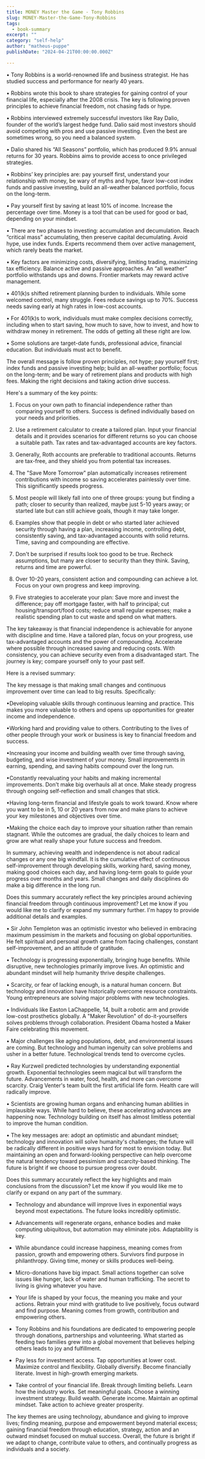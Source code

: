 ```yaml
---
title: MONEY Master the Game - Tony Robbins
slug: MONEY-Master-the-Game-Tony-Robbins
tags: 
  - book-summary
excerpt: ""
category: "self-help"
author: "matheus-puppe"
publishDate: "2024-04-21T00:00:00.000Z"

---
```



 

• Tony Robbins is a world-renowned life and business strategist. He has studied success and performance for nearly 40 years. 

• Robbins wrote this book to share strategies for gaining control of your financial life, especially after the 2008 crisis. The key is following proven principles to achieve financial freedom, not chasing fads or hype.

• Robbins interviewed extremely successful investors like Ray Dalio, founder of the world’s largest hedge fund. Dalio said most investors should avoid competing with pros and use passive investing. Even the best are sometimes wrong, so you need a balanced system.

• Dalio shared his “All Seasons” portfolio, which has produced 9.9% annual returns for 30 years. Robbins aims to provide access to once privileged strategies.

• Robbins’ key principles are: pay yourself first, understand your relationship with money, be wary of myths and hype, favor low-cost index funds and passive investing, build an all-weather balanced portfolio, focus on the long-term.

• Pay yourself first by saving at least 10% of income. Increase the percentage over time. Money is a tool that can be used for good or bad, depending on your mindset.  

• There are two phases to investing: accumulation and decumulation. Reach “critical mass” accumulating, then preserve capital decumulating. Avoid hype, use index funds. Experts recommend them over active management, which rarely beats the market.

• Key factors are minimizing costs, diversifying, limiting trading, maximizing tax efficiency. Balance active and passive approaches. An “all weather” portfolio withstands ups and downs. Frontier markets may reward active management.

• 401(k)s shifted retirement planning burden to individuals. While some welcomed control, many struggle. Fees reduce savings up to 70%. Success needs saving early at high rates in low-cost accounts.

• For 401(k)s to work, individuals must make complex decisions correctly, including when to start saving, how much to save, how to invest, and how to withdraw money in retirement. The odds of getting all these right are low. 

• Some solutions are target-date funds, professional advice, financial education. But individuals must act to benefit.

The overall message is follow proven principles, not hype; pay yourself first; index funds and passive investing help; build an all-weather portfolio; focus on the long-term; and be wary of retirement plans and products with high fees. Making the right decisions and taking action drive success.

 Here's a summary of the key points:

1) Focus on your own path to financial independence rather than comparing yourself to others. Success is defined individually based on your needs and priorities.  

2) Use a retirement calculator to create a tailored plan. Input your financial details and it provides scenarios for different returns so you can choose a suitable path. Tax rates and tax-advantaged accounts are key factors.

3) Generally, Roth accounts are preferable to traditional accounts. Returns are tax-free, and they shield you from potential tax increases. 

4) The "Save More Tomorrow" plan automatically increases retirement contributions with income so saving accelerates painlessly over time. This significantly speeds progress.

5) Most people will likely fall into one of three groups: young but finding a path; closer to security than realized, maybe just 5-10 years away; or started late but can still achieve goals, though it may take longer.

6) Examples show that people in debt or who started later achieved security through having a plan, increasing income, controlling debt, consistently saving, and tax-advantaged accounts with solid returns. Time, saving and compounding are effective.  

7) Don't be surprised if results look too good to be true. Recheck assumptions, but many are closer to security than they think. Saving, returns and time are powerful.

8) Over 10-20 years, consistent action and compounding can achieve a lot. Focus on your own progress and keep improving.  

9) Five strategies to accelerate your plan: Save more and invest the difference; pay off mortgage faster, with half to principal; cut housing/transport/food costs; reduce small regular expenses; make a realistic spending plan to cut waste and spend on what matters.   

The key takeaway is that financial independence is achievable for anyone with discipline and time. Have a tailored plan, focus on your progress, use tax-advantaged accounts and the power of compounding. Accelerate where possible through increased saving and reducing costs. With consistency, you can achieve security even from a disadvantaged start. The journey is key; compare yourself only to your past self.

 Here is a revised summary:

The key message is that making small changes and continuous improvement over time can lead to big results. Specifically:

•Developing valuable skills through continuous learning and practice. This makes you more valuable to others and opens up opportunities for greater income and independence.

•Working hard and providing value to others. Contributing to the lives of other people through your work or business is key to financial freedom and success. 

•Increasing your income and building wealth over time through saving, budgeting, and wise investment of your money. Small improvements in earning, spending, and saving habits compound over the long run.

•Constantly reevaluating your habits and making incremental improvements. Don't make big overhauls all at once. Make steady progress through ongoing self-reflection and small changes that stick. 

•Having long-term financial and lifestyle goals to work toward. Know where you want to be in 5, 10 or 20 years from now and make plans to achieve your key milestones and objectives over time.

•Making the choice each day to improve your situation rather than remain stagnant. While the outcomes are gradual, the daily choices to learn and grow are what really shape your future success and freedom.

In summary, achieving wealth and independence is not about radical changes or any one big windfall. It is the cumulative effect of continuous self-improvement through developing skills, working hard, saving money, making good choices each day, and having long-term goals to guide your progress over months and years. Small changes and daily disciplines do make a big difference in the long run.

Does this summary accurately reflect the key principles around achieving financial freedom through continuous improvement? Let me know if you would like me to clarify or expand my summary further. I'm happy to provide additional details and examples.

 

• Sir John Templeton was an optimistic investor who believed in embracing maximum pessimism in the markets and focusing on global opportunities. He felt spiritual and personal growth came from facing challenges, constant self-improvement, and an attitude of gratitude.

• Technology is progressing exponentially, bringing huge benefits. While disruptive, new technologies primarily improve lives. An optimistic and abundant mindset will help humanity thrive despite challenges.  

• Scarcity, or fear of lacking enough, is a natural human concern. But technology and innovation have historically overcome resource constraints. Young entrepreneurs are solving major problems with new technologies. 

• Individuals like Easton LaChappelle, 14, built a robotic arm and provide low-cost prosthetics globally. A "Maker Revolution" of do-it-yourselfers solves problems through collaboration. President Obama hosted a Maker Faire celebrating this movement.

• Major challenges like aging populations, debt, and environmental issues are coming. But technology and human ingenuity can solve problems and usher in a better future. Technological trends tend to overcome cycles.  

• Ray Kurzweil predicted technologies by understanding exponential growth. Exponential technologies seem magical but will transform the future. Advancements in water, food, health, and more can overcome scarcity. Craig Venter's team built the first artificial life form. Health care will radically improve.  

• Scientists are growing human organs and enhancing human abilities in implausible ways. While hard to believe, these accelerating advances are happening now. Technology building on itself has almost limitless potential to improve the human condition.

• The key messages are: adopt an optimistic and abundant mindset; technology and innovation will solve humanity's challenges; the future will be radically different in positive ways hard for most to envision today. But maintaining an open and forward-looking perspective can help overcome the natural tendency toward pessimism and scarcity-based thinking. The future is bright if we choose to pursue progress over doubt.

Does this summary accurately reflect the key highlights and main conclusions from the discussion? Let me know if you would like me to clarify or expand on any part of the summary.

 

- Technology and abundance will improve lives in exponential ways beyond most expectations. The future looks incredibly optimistic.

- Advancements will regenerate organs, enhance bodies and make computing ubiquitous, but automation may eliminate jobs. Adaptability is key. 

- While abundance could increase happiness, meaning comes from passion, growth and empowering others. Survivors find purpose in philanthropy. Giving time, money or skills produces well-being.

- Micro-donations have big impact. Small actions together can solve issues like hunger, lack of water and human trafficking. The secret to living is giving whatever you have.

- Your life is shaped by your focus, the meaning you make and your actions. Retrain your mind with gratitude to live positively, focus outward and find purpose. Meaning comes from growth, contribution and empowering others.

- Tony Robbins and his foundations are dedicated to empowering people through donations, partnerships and volunteering. What started as feeding two families grew into a global movement that believes helping others leads to joy and fulfillment.

- Pay less for investment access. Tap opportunities at lower cost. Maximize control and flexibility. Globally diversify. Become financially literate. Invest in high-growth emerging markets.  

- Take control of your financial life. Break through limiting beliefs. Learn how the industry works. Set meaningful goals. Choose a winning investment strategy. Build wealth. Generate income. Maintain an optimal mindset. Take action to achieve greater prosperity.

The key themes are using technology, abundance and giving to improve lives; finding meaning, purpose and empowerment beyond material excess; gaining financial freedom through education, strategy, action and an outward mindset focused on mutual success. Overall, the future is bright if we adapt to change, contribute value to others, and continually progress as individuals and a society.